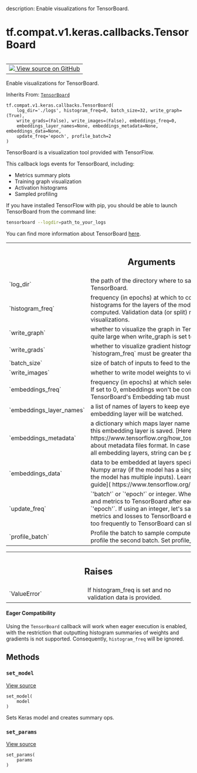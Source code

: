 description: Enable visualizations for TensorBoard.

<div itemscope itemtype="http://developers.google.com/ReferenceObject">
<meta itemprop="name" content="tf.compat.v1.keras.callbacks.TensorBoard" />
<meta itemprop="path" content="Stable" />
<meta itemprop="property" content="__init__"/>
<meta itemprop="property" content="__new__"/>
<meta itemprop="property" content="set_model"/>
<meta itemprop="property" content="set_params"/>
</div>

# tf.compat.v1.keras.callbacks.TensorBoard

<!-- Insert buttons and diff -->

<table class="tfo-notebook-buttons tfo-api nocontent" align="left">
<td>
  <a target="_blank" href="https://github.com/tensorflow/tensorflow/blob/r2.4/tensorflow/python/keras/callbacks_v1.py#L42-L469">
    <img src="https://www.tensorflow.org/images/GitHub-Mark-32px.png" />
    View source on GitHub
  </a>
</td>
</table>



Enable visualizations for TensorBoard.

Inherits From: [`TensorBoard`](../../../../../tf/keras/callbacks/TensorBoard.md)

<pre class="devsite-click-to-copy prettyprint lang-py tfo-signature-link">
<code>tf.compat.v1.keras.callbacks.TensorBoard(
    log_dir='./logs', histogram_freq=0, batch_size=32, write_graph=(True),
    write_grads=(False), write_images=(False), embeddings_freq=0,
    embeddings_layer_names=None, embeddings_metadata=None, embeddings_data=None,
    update_freq='epoch', profile_batch=2
)
</code></pre>



<!-- Placeholder for "Used in" -->

TensorBoard is a visualization tool provided with TensorFlow.

This callback logs events for TensorBoard, including:
* Metrics summary plots
* Training graph visualization
* Activation histograms
* Sampled profiling

If you have installed TensorFlow with pip, you should be able
to launch TensorBoard from the command line:

```sh
tensorboard --logdir=path_to_your_logs
```

You can find more information about TensorBoard
[here](https://www.tensorflow.org/get_started/summaries_and_tensorboard).

<!-- Tabular view -->
 <table class="responsive fixed orange">
<colgroup><col width="214px"><col></colgroup>
<tr><th colspan="2"><h2 class="add-link">Arguments</h2></th></tr>

<tr>
<td>
`log_dir`
</td>
<td>
the path of the directory where to save the log files to be
parsed by TensorBoard.
</td>
</tr><tr>
<td>
`histogram_freq`
</td>
<td>
frequency (in epochs) at which to compute activation and
weight histograms for the layers of the model. If set to 0, histograms
won't be computed. Validation data (or split) must be specified for
histogram visualizations.
</td>
</tr><tr>
<td>
`write_graph`
</td>
<td>
whether to visualize the graph in TensorBoard. The log file
can become quite large when write_graph is set to True.
</td>
</tr><tr>
<td>
`write_grads`
</td>
<td>
whether to visualize gradient histograms in TensorBoard.
`histogram_freq` must be greater than 0.
</td>
</tr><tr>
<td>
`batch_size`
</td>
<td>
size of batch of inputs to feed to the network for histograms
computation.
</td>
</tr><tr>
<td>
`write_images`
</td>
<td>
whether to write model weights to visualize as image in
TensorBoard.
</td>
</tr><tr>
<td>
`embeddings_freq`
</td>
<td>
frequency (in epochs) at which selected embedding layers
will be saved. If set to 0, embeddings won't be computed. Data to be
visualized in TensorBoard's Embedding tab must be passed as
`embeddings_data`.
</td>
</tr><tr>
<td>
`embeddings_layer_names`
</td>
<td>
a list of names of layers to keep eye on. If None
or empty list all the embedding layer will be watched.
</td>
</tr><tr>
<td>
`embeddings_metadata`
</td>
<td>
a dictionary which maps layer name to a file name in
which metadata for this embedding layer is saved.
[Here are details](
https://www.tensorflow.org/how_tos/embedding_viz/#metadata_optional)
about metadata files format. In case if the same metadata file is
used for all embedding layers, string can be passed.
</td>
</tr><tr>
<td>
`embeddings_data`
</td>
<td>
data to be embedded at layers specified in
`embeddings_layer_names`. Numpy array (if the model has a single input)
or list of Numpy arrays (if the model has multiple inputs). Learn more
about embeddings [in this guide](
https://www.tensorflow.org/programmers_guide/embedding).
</td>
</tr><tr>
<td>
`update_freq`
</td>
<td>
`'batch'` or `'epoch'` or integer. When using `'batch'`,
writes the losses and metrics to TensorBoard after each batch. The same
applies for `'epoch'`. If using an integer, let's say `1000`, the
callback will write the metrics and losses to TensorBoard every 1000
samples. Note that writing too frequently to TensorBoard can slow down
your training.
</td>
</tr><tr>
<td>
`profile_batch`
</td>
<td>
Profile the batch to sample compute characteristics. By
default, it will profile the second batch. Set profile_batch=0 to
disable profiling.
</td>
</tr>
</table>



<!-- Tabular view -->
 <table class="responsive fixed orange">
<colgroup><col width="214px"><col></colgroup>
<tr><th colspan="2"><h2 class="add-link">Raises</h2></th></tr>

<tr>
<td>
`ValueError`
</td>
<td>
If histogram_freq is set and no validation data is provided.
</td>
</tr>
</table>




#### Eager Compatibility
Using the `TensorBoard` callback will work when eager execution is enabled,
with the restriction that outputting histogram summaries of weights and
gradients is not supported. Consequently, `histogram_freq` will be ignored.



## Methods

<h3 id="set_model"><code>set_model</code></h3>

<a target="_blank" href="https://github.com/tensorflow/tensorflow/blob/r2.4/tensorflow/python/keras/callbacks_v1.py#L234-L312">View source</a>

<pre class="devsite-click-to-copy prettyprint lang-py tfo-signature-link">
<code>set_model(
    model
)
</code></pre>

Sets Keras model and creates summary ops.


<h3 id="set_params"><code>set_params</code></h3>

<a target="_blank" href="https://github.com/tensorflow/tensorflow/blob/r2.4/tensorflow/python/keras/callbacks.py#L630-L631">View source</a>

<pre class="devsite-click-to-copy prettyprint lang-py tfo-signature-link">
<code>set_params(
    params
)
</code></pre>






